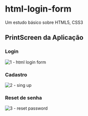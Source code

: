 # html-login-form
Um estudo básico sobre HTML5, CSS3 

## PrintScreen da Aplicação 

### Login
![1 - html login form](https://github.com/edersonabreu/html-login-form/assets/29956737/febc5748-d03b-48c6-b6c4-0fcb1abda7e4)

### Cadastro
![2 - sing up](https://github.com/edersonabreu/html-login-form/assets/29956737/b2c08151-00c8-4b3d-9538-9c1a9b46e29b)

### Reset de senha
![3 - reset password](https://github.com/edersonabreu/html-login-form/assets/29956737/e828333c-fa09-4ef1-81b3-9ce09fef46e4)

